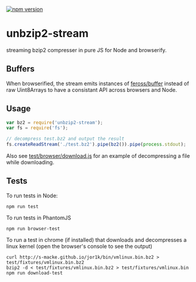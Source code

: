 [![npm version](https://badge.fury.io/js/unbzip2-stream.svg)](http://badge.fury.io/js/unbzip2-stream)

unbzip2-stream
===
streaming bzip2 compresser in pure JS for Node and browserify.

Buffers
---
When browserified, the stream emits instances of [feross/buffer](https://github.com/feross/buffer) instead of raw Uint8Arrays to have a consistant API across browsers and Node.

Usage
---
``` js
var bz2 = require('unbzip2-stream');
var fs = require('fs');

// decompress test.bz2 and output the result
fs.createReadStream('./test.bz2').pipe(bz2()).pipe(process.stdout);
```

Also see [test/browser/download.js](https://github.com/regular/unbzip2-stream/blob/master/test/browser/download.js) for an example of decompressing a file while downloading.

Tests
---
To run tests in Node:

    npm run test

To run tests in PhantomJS

    npm run browser-test

To run a test in chrome (if installed) that downloads and decompresses a linux kernel
(open the browser's console to see the output)

    curl http://s-macke.github.io/jor1k/bin/vmlinux.bin.bz2 > test/fixtures/vmlinux.bin.bz2
    bzip2 -d < test/fixtures/vmlinux.bin.bz2 > test/fixtures/vmlinux.bin
    npm run download-test
